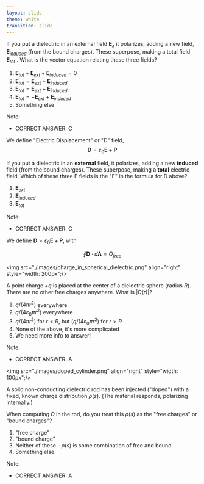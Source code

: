 ```yaml
---
layout: slide
theme: white
transition: slide
---
```


<section data-markdown>

If you put a dielectric in an external field $\mathbf{E}_{x}$
it polarizes, adding a new field,
$\mathbf{E}_{induced}$
(from the bound charges). These superpose, making a total field
$\mathbf{E}_{tot}$
.  What is the vector equation relating these three fields?

1. $\mathbf{E}_{tot} + \mathbf{E}_{ext} + \mathbf{E}_{induced} = 0$
2. $\mathbf{E}_{tot} = \mathbf{E}_{ext} - \mathbf{E}_{induced}$
3. $\mathbf{E}_{tot} = \mathbf{E}_{ext} + \mathbf{E}_{induced}$
4. $\mathbf{E}_{tot} = -\mathbf{E}_{ext} + \mathbf{E}_{induced}$
5. Something else

Note:
* CORRECT ANSWER: C
</section>

<section data-markdown>

We define "Electric Displacement" or "D" field,
$$\mathbf{D} = \varepsilon_0 \mathbf{E} + \mathbf{P}$$

If you put a dielectric in an **external** field, it polarizes, adding a new **induced** field (from the bound charges). These superpose, making a **total** electric field. Which of these three E fields is the "E" in the formula for D above?

1. $\mathbf{E}_{ext}$
2. $\mathbf{E}_{induced}$
3. $\mathbf{E}_{tot}$

Note:
* CORRECT ANSWER: C

</section>


<section data-markdown>

We define $\mathbf{D} = \varepsilon_0 \mathbf{E} + \mathbf{P}$, with

$$\oint \mathbf{D}\cdot d\mathbf{A} = Q_{free}$$

<img src="./images/charge_in_spherical_dielectric.png" align="right" style="width: 200px";/>


A point charge $+q$ is placed at the center of a dielectric sphere (radius $R$).  There are no other free charges anywhere.  What is $|D(r)|$?


1. $q/(4 \pi r^2)$ everywhere
2. $q/(4 \varepsilon_0\pi r^2)$ everywhere
3. $q/(4 \pi r^2)$ for $r<R$, but ($q/(4 \varepsilon_0\pi r^2)$ for $r>R$
4. None of the above, it's more complicated
5. We need more info to answer!

Note:
* CORRECT ANSWER: A


</section>

<section data-markdown>

<img src="./images/doped_cylinder.png" align="right" style="width: 100px";/>


A solid non-conducting dielectric rod has been injected ("doped") with a fixed, known charge distribution $\rho(s)$. (The material responds, polarizing internally.)

When computing $D$ in the rod, do you treat this $\rho(s)$ as the "free charges" or "bound charges"?

1. "free charge"
2. "bound charge"
3. Neither of these - $\rho(s)$ is some combination of free and bound
4. Something else.

Note:
* CORRECT ANSWER: A

</section>
